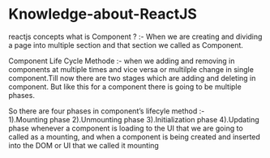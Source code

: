 # Knowledge-about-ReactJS
reactjs concepts
what is Component ? :-
When we are creating and dividing a page  into multiple section and that section we called as Component.
 
Component Life Cycle Methode :- 
when we adding and removing in components at multiple times and vice versa or multilple change in single component.Till now there are two stages which are adding and deleting in component. But like this for a component there is going to be multiple phases.


So there are four phases in component’s lifecyle method :-  
                                        1).Mounting phase
                                        2).Unmounting phase
                                        3).Initialization phase
                                        4).Updating phase
whenever a component is loading to the UI that we are going to called as a mounting, and when a component is being created and inserted into the DOM or UI that we called it mounting 
